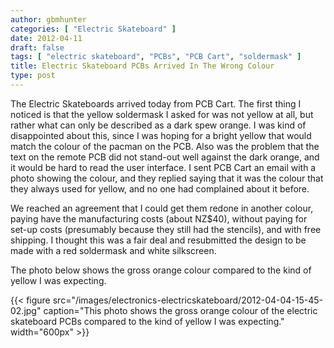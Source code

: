 ```yaml
---
author: gbmhunter
categories: [ "Electric Skateboard" ]
date: 2012-04-11
draft: false
tags: [ "electric skateboard", "PCBs", "PCB Cart", "soldermask" ]
title: Electric Skateboard PCBs Arrived In The Wrong Colour
type: post
---
```


The Electric Skateboards arrived today from PCB Cart. The first thing I noticed is that the yellow soldermask I asked for was not yellow at all, but rather what can only be described as a dark spew orange. I was kind of disappointed about this, since I was hoping for a bright yellow that would match the colour of the pacman on the PCB. Also was the problem that the text on the remote PCB did not stand-out well against the dark orange, and it would be hard to read the user interface. I sent PCB Cart an email with a photo showing the colour, and they replied saying that it was the colour that they always used for yellow, and no one had complained about it before.

We reached an agreement that I could get them redone in another colour, paying have the manufacturing costs (about NZ$40), without paying for set-up costs (presumably because they still had the stencils), and with free shipping. I thought this was a fair deal and resubmitted the design to be made with a red soldermask and white silkscreen.

The photo below shows the gross orange colour compared to the kind of yellow I was expecting.

{{< figure src="/images/electronics-electricskateboard/2012-04-04-15-45-02.jpg" caption="This photo shows the gross orange colour of the electric skateboard PCBs compared to the kind of yellow I was expecting."  width="600px" >}}